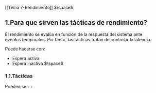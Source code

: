 [[Tema 7-Rendimiento]]
$\space$
## 1.Para que sirven las tácticas de rendimiento?
El rendimiento se evalúa en función de la respuesta del sistema ante eventos temporales. Por tanto, las tácticas tratan de controlar la latencia.

Puede hacerse con:
+ Espera activa
+ Espera inactiva
$\space$
### 1.1.Tácticas
Pueden ser:
+ 